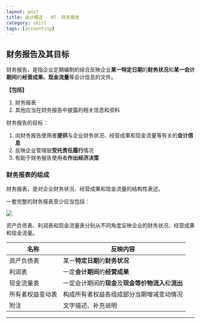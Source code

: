 ```yaml
---
layout: post
title: 会计概述 - 07. 财务报告
category: skill
tags: [accounting]
---
```


## 财务报告及其目标

财务报告，是指企业定期编制的综合反映企业**某一特定日期**的**财务状况**和**某一会计期间**的**经营成果、现金流量**等会计信息的文件。

**【包括】**
1. 财务报表
2. 其他应当在财务报告中披露的相关信息和资料

财务报告的目标：
1. 向财务报告使用者**提供**与企业财务状况、经营成果和现金流量等有关的**会计信息**
2. 反映企业管理层**受托责任履行**情况
3. 有助于财务报告使用者**作出经济决策**

### 财务报表的组成

财务报表，是对企业财务状况、经营成果和现金流量的结构性表述。

一套完整的财务报表至少应当包括：

![](https://www.hauchenglee.com/assets/images/accounting/one/财务报表的组成.png)

资产负债表、利润表和现金流量表分别从不同角度反映企业的财务状况、经营成果和现金流量。

<table>
    <thead>
        <tr>
            <th>名称</th>
            <th>反映内容</th>
        </tr>
    </thead>
    <tbody>
        <tr>
            <td>资产负债表</td>
            <td>某一<b>特定日期</b>的<b>财务状况</b></td>
        </tr>
        <tr>
            <td>利润表</td>
            <td>一定<b>会计期间</b>的<b>经营成果</b></td>
        </tr>
        <tr>
            <td>现金流量表</td>
            <td>一定会计期间的<b>现金</b>及<b>现金等价物流入</b>和<b>流出</b></td>
        </tr>
        <tr>
            <td>所有者权益变动表</td>
            <td>构成所有者权益各组成部分当期增减变动情况</td>
        </tr>
        <tr>
            <td>附注</td>
            <td>文字描述、补充说明</td>
        </tr>
    </tbody>
</table>

---